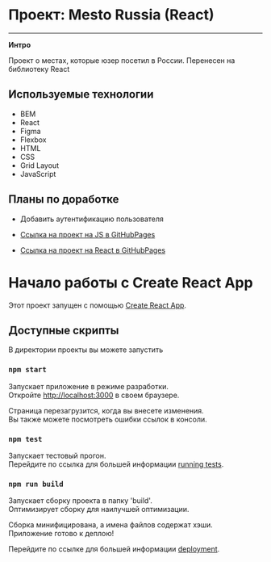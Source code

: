 # Проект: Mesto Russia (React)

---

**Интро**

Проект о местах, которые юзер посетил в России. Перенесен на библиотеку React

## Используемые технологии

* BEM
* React
* Figma
* Flexbox
* HTML
* CSS
* Grid Layout
* JavaScript

**Планы по доработке**
---
* Добавить аутентификацию пользователя

* [Ссылка на проект на JS в GitHubPages](https://vlovchinnikov21.github.io/mesto/)
* [Ссылка на проект на React в GitHubPages](https://vlovchinnikov21.github.io/mesto-react/)

# Начало работы с Create React App

Этот проект запущен с помощью [Create React App](https://github.com/facebook/create-react-app).

## Доступные скрипты

В директории проекты вы можете запустить

### `npm start`

Запускает приложение в режиме разработки.\
Откройте [http://localhost:3000](http://localhost:3000) в своем браузере.

Страница перезагрузится, когда вы внесете изменения.\
Вы также можете посмотреть ошибки ссылок в консоли.

### `npm test`

Запускает тестовый прогон.\
Перейдите по ссылка для большей информации [running tests](https://facebook.github.io/create-react-app/docs/running-tests).

### `npm run build`

Запускает сборку проекта в папку 'build'.\
Оптимизирует сборку для наилучшей оптимизации.

Сборка минифицирована, а имена файлов содержат хэши.\
Приложение готово к деплою!

Перейдите по ссылке для большей информации [deployment](https://facebook.github.io/create-react-app/docs/deployment).




